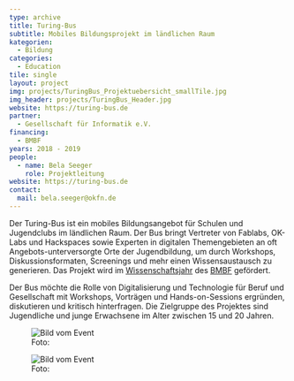 ```yaml
---
type: archive
title: Turing-Bus
subtitle: Mobiles Bildungsprojekt im ländlichen Raum
kategorien:
  - Bildung
categories:
  - Education
tile: single
layout: project
img: projects/TuringBus_Projektuebersicht_smallTile.jpg
img_header: projects/TuringBus_Header.jpg
website: https://turing-bus.de
partner:
  - Gesellschaft für Informatik e.V.
financing:
  - BMBF
years: 2018 - 2019
people:
  - name: Bela Seeger
    role: Projektleitung
website: https://turing-bus.de
contact:
  mail: bela.seeger@okfn.de
---
```


Der Turing-Bus ist ein mobiles Bildungsangebot für Schulen und Jugendclubs im ländlichen Raum. Der Bus bringt Vertreter von Fablabs, OK-Labs und Hackspaces sowie Experten in digitalen Themengebieten an oft Angebots-unterversorgte Orte der Jugendbildung, um durch Workshops, Diskussionsformaten, Screenings und mehr einen Wissensaustausch zu generieren. Das Projekt wird im <a href="https://wissenschaftsjahr.de">Wissenschaftsjahr</a> des <a href="https://bmbf.de">BMBF</a> gefördert.

Der Bus möchte die Rolle von Digitalisierung und Technologie für Beruf und Gesellschaft mit Workshops, Vorträgen und Hands-on-Sessions ergründen, diskutieren und kritisch hinterfragen. Die Zielgruppe des Projektes sind Jugendliche und junge Erwachsene im Alter zwischen 15 und 20 Jahren.

<div class="two-img offset-lg-2">
  <figure class="license">
    <img alt="Bild vom Event" src="/files/projects/turingbus_img_1.jpg">
        <figcaption>Foto:</figcaption>
    </figure>
    <figure class="license">
        <img alt="Bild vom Event" src="/files/projects/turingbus_img_2.jpg">
        <figcaption>Foto: </figcaption>
    </figure>
</div>
